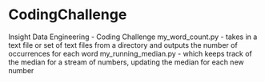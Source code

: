 # CodingChallenge
Insight Data Engineering - Coding Challenge
my_word_count.py - takes in a text file or set of text files from a directory and outputs the number of occurrences for each word 
my_running_median.py - which keeps track of the median for a stream of numbers, updating the median for each new number
